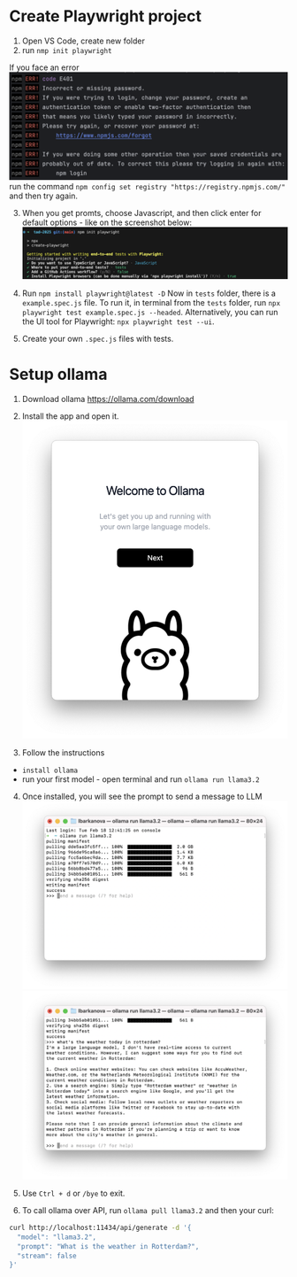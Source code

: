 # Create Playwright project

1. Open VS Code, create new folder
2. run `nmp init playwright`

If you face an error
![error with registry](image-1.png)
run the command `npm config set registry "https://registry.npmjs.com/"` and then try again.

3. When you get promts, choose Javascript, and then click enter for default options - like on the screenshot below: 
![npx playwright init settings](image.png)

4. Run `npm install playwright@latest -D`
Now in `tests` folder, there is a `example.spec.js` file. 
To run it, in terminal from the `tests` folder, run `npx playwright test example.spec.js --headed`.
Alternatively, you can run the UI tool for Playwright: `npx playwright test --ui`.

5. Create your own `.spec.js` files with tests. 


# Setup ollama 

1. Download ollama https://ollama.com/download 

2. Install the app and open it.
![ollama app](image-2.png)

3. Follow the instructions
 - `install ollama`
 - run your first model - open terminal and run `ollama run llama3.2` 

4. Once installed, you will see the prompt to send a message to LLM
![ollama installed](image-3.png)
![ollama - what's the weather in rotterdam](image-4.png)

5. Use `Ctrl + d` or `/bye` to exit.

6. To call ollama over API, run `ollama pull llama3.2` and then your curl: 
```bash
curl http://localhost:11434/api/generate -d '{
  "model": "llama3.2",
  "prompt": "What is the weather in Rotterdam?",
  "stream": false
}'